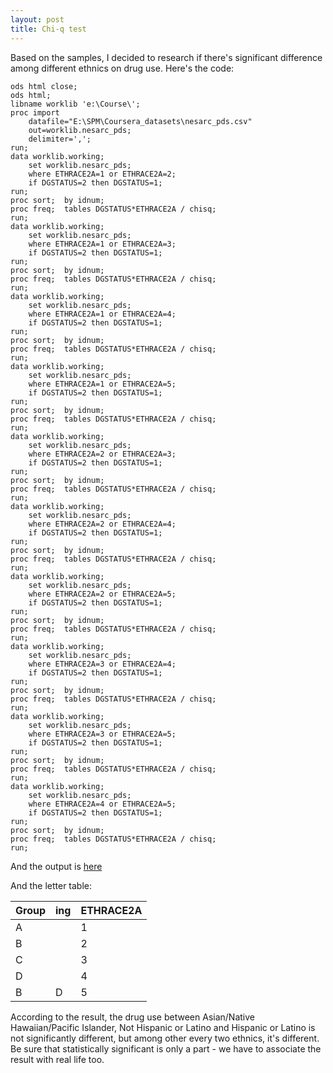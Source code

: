 ```yaml
---
layout: post
title: Chi-q test
---
```

Based on the samples, I decided to research if there's significant difference among different ethnics on drug use. Here's the code:

```
ods html close;
ods html;
libname worklib 'e:\Course\'; 
proc import
	datafile="E:\SPM\Coursera_datasets\nesarc_pds.csv"
	out=worklib.nesarc_pds;
	delimiter=',';
run;
data worklib.working;
	set worklib.nesarc_pds;
	where ETHRACE2A=1 or ETHRACE2A=2;
	if DGSTATUS=2 then DGSTATUS=1;
run;
proc sort; 	by idnum;	
proc freq;	tables DGSTATUS*ETHRACE2A / chisq;
run;
data worklib.working;
	set worklib.nesarc_pds;
	where ETHRACE2A=1 or ETHRACE2A=3;
	if DGSTATUS=2 then DGSTATUS=1;
run;
proc sort; 	by idnum;	
proc freq;	tables DGSTATUS*ETHRACE2A / chisq;
run;
data worklib.working;
	set worklib.nesarc_pds;
	where ETHRACE2A=1 or ETHRACE2A=4;
	if DGSTATUS=2 then DGSTATUS=1;
run;
proc sort; 	by idnum;	
proc freq;	tables DGSTATUS*ETHRACE2A / chisq;
run;
data worklib.working;
	set worklib.nesarc_pds;
	where ETHRACE2A=1 or ETHRACE2A=5;
	if DGSTATUS=2 then DGSTATUS=1;
run;
proc sort; 	by idnum;	
proc freq;	tables DGSTATUS*ETHRACE2A / chisq;
run;
data worklib.working;
	set worklib.nesarc_pds;
	where ETHRACE2A=2 or ETHRACE2A=3;
	if DGSTATUS=2 then DGSTATUS=1;
run;
proc sort; 	by idnum;	
proc freq;	tables DGSTATUS*ETHRACE2A / chisq;
run;
data worklib.working;
	set worklib.nesarc_pds;
	where ETHRACE2A=2 or ETHRACE2A=4;
	if DGSTATUS=2 then DGSTATUS=1;
run;
proc sort; 	by idnum;	
proc freq;	tables DGSTATUS*ETHRACE2A / chisq;
run;
data worklib.working;
	set worklib.nesarc_pds;
	where ETHRACE2A=2 or ETHRACE2A=5;
	if DGSTATUS=2 then DGSTATUS=1;
run;
proc sort; 	by idnum;	
proc freq;	tables DGSTATUS*ETHRACE2A / chisq;
run;
data worklib.working;
	set worklib.nesarc_pds;
	where ETHRACE2A=3 or ETHRACE2A=4;
	if DGSTATUS=2 then DGSTATUS=1;
run;
proc sort; 	by idnum;	
proc freq;	tables DGSTATUS*ETHRACE2A / chisq;
run;
data worklib.working;
	set worklib.nesarc_pds;
	where ETHRACE2A=3 or ETHRACE2A=5;
	if DGSTATUS=2 then DGSTATUS=1;
run;
proc sort; 	by idnum;	
proc freq;	tables DGSTATUS*ETHRACE2A / chisq;
run;
data worklib.working;
	set worklib.nesarc_pds;
	where ETHRACE2A=4 or ETHRACE2A=5;
	if DGSTATUS=2 then DGSTATUS=1;
run;
proc sort; 	by idnum;	
proc freq;	tables DGSTATUS*ETHRACE2A / chisq;
run;
```
And the output is [here](../../pages/chiq/)

And the letter table:

|Group|ing  |ETHRACE2A|
|--|--|--|
| A |   | 1 |
| B |   | 2 |
| C |   | 3 |
| D |   | 4 |
| B | D | 5 |

According to the result, the drug use between Asian/Native Hawaiian/Pacific Islander, Not Hispanic or Latino and  Hispanic or Latino is not significantly different, but among other every two ethnics, it's different. Be sure that statistically significant is only a part - we have to associate the result with real life too.
